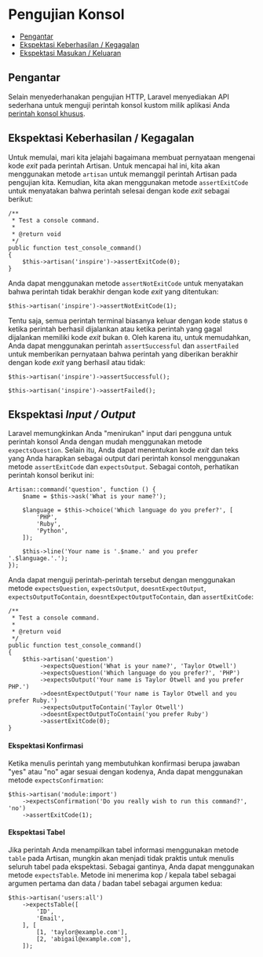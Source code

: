 # Pengujian Konsol

- [Pengantar](#introduction)
- [Ekspektasi Keberhasilan / Kegagalan](#success-failure-expectations)
- [Ekspektasi Masukan / Keluaran](#input-output-expectations)

<a name="introduction"></a>
## Pengantar

Selain menyederhanakan pengujian HTTP, Laravel menyediakan API sederhana untuk menguji perintah konsol kustom milik aplikasi Anda [perintah konsol khusus](/docs/{{versi}}/artisan).

<a name="success-failure-expectations"></a>
## Ekspektasi Keberhasilan / Kegagalan

Untuk memulai, mari kita jelajahi bagaimana membuat pernyataan mengenai kode _exit_ pada perintah Artisan. Untuk mencapai hal ini, kita akan menggunakan metode `artisan` untuk memanggil perintah Artisan pada pengujian kita. Kemudian, kita akan menggunakan metode `assertExitCode` untuk menyatakan bahwa perintah selesai dengan kode _exit_ sebagai berikut:

    /**
     * Test a console command.
     *
     * @return void
     */
    public function test_console_command()
    {
        $this->artisan('inspire')->assertExitCode(0);
    }

Anda dapat menggunakan metode `assertNotExitCode` untuk menyatakan bahwa perintah tidak berakhir dengan kode _exit_ yang ditentukan:

    $this->artisan('inspire')->assertNotExitCode(1);

Tentu saja, semua perintah terminal biasanya keluar dengan kode status `0`  ketika perintah berhasil dijalankan atau ketika perintah yang gagal dijalankan memiliki kode _exit_ bukan `0`. Oleh karena itu, untuk memudahkan, Anda dapat menggunakan perintah `assertSuccessful` dan `assertFailed` untuk memberikan pernyataan bahwa perintah yang diberikan berakhir dengan kode _exit_ yang berhasil atau tidak:

    $this->artisan('inspire')->assertSuccessful();

    $this->artisan('inspire')->assertFailed();

<a name="input-output-expectations"></a>
## Ekspektasi _Input / Output_

Laravel memungkinkan Anda "menirukan" input dari pengguna untuk perintah konsol Anda dengan mudah menggunakan metode `expectsQuestion`. Selain itu, Anda dapat menentukan kode _exit_ dan teks yang Anda harapkan sebagai output dari perintah konsol menggunakan metode `assertExitCode` dan `expectsOutput`. Sebagai contoh, perhatikan perintah konsol berikut ini:

    Artisan::command('question', function () {
        $name = $this->ask('What is your name?');

        $language = $this->choice('Which language do you prefer?', [
            'PHP',
            'Ruby',
            'Python',
        ]);

        $this->line('Your name is '.$name.' and you prefer '.$language.'.');
    });

Anda dapat menguji perintah-perintah tersebut dengan menggunakan metode `expectsQuestion`, `expectsOutput`, `doesntExpectOutput`, `expectsOutputToContain`, `doesntExpectOutputToContain`, dan `assertExitCode`:

    /**
     * Test a console command.
     *
     * @return void
     */
    public function test_console_command()
    {
        $this->artisan('question')
             ->expectsQuestion('What is your name?', 'Taylor Otwell')
             ->expectsQuestion('Which language do you prefer?', 'PHP')
             ->expectsOutput('Your name is Taylor Otwell and you prefer PHP.')
             ->doesntExpectOutput('Your name is Taylor Otwell and you prefer Ruby.')
             ->expectsOutputToContain('Taylor Otwell')
             ->doesntExpectOutputToContain('you prefer Ruby')
             ->assertExitCode(0);
    }

<a name="confirmation-expectations"></a>
#### Ekspektasi Konfirmasi

Ketika menulis perintah yang membutuhkan konfirmasi berupa jawaban "yes" atau "no" agar sesuai dengan kodenya, Anda dapat menggunakan metode `expectsConfirmation`:

    $this->artisan('module:import')
        ->expectsConfirmation('Do you really wish to run this command?', 'no')
        ->assertExitCode(1);

<a name="table-expectations"></a>
#### Ekspektasi Tabel

Jika perintah Anda menampilkan tabel informasi menggunakan metode `table` pada Artisan, mungkin akan menjadi tidak praktis untuk menulis seluruh tabel pada ekspektasi. Sebagai gantinya, Anda dapat menggunakan metode `expectsTable`. Metode ini menerima kop / kepala tabel sebagai argumen pertama dan data / badan tabel sebagai argumen kedua:

    $this->artisan('users:all')
        ->expectsTable([
            'ID',
            'Email',
        ], [
            [1, 'taylor@example.com'],
            [2, 'abigail@example.com'],
        ]);
